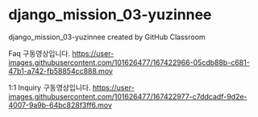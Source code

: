 # django_mission_03-yuzinnee
django_mission_03-yuzinnee created by GitHub Classroom

Faq 구동영상입니다.
https://user-images.githubusercontent.com/101626477/167422966-05cdb88b-c681-47b1-a742-fb58854cc888.mov

1:1 Inquiry 구동영상입니다.
https://user-images.githubusercontent.com/101626477/167422977-c7ddcadf-9d2e-4007-9a9b-64bc828f3ff6.mov

